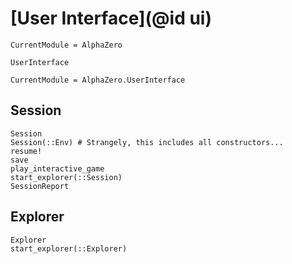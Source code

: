 # [User Interface](@id ui)

```@meta
CurrentModule = AlphaZero
```

```@docs
UserInterface
```

```@meta
CurrentModule = AlphaZero.UserInterface
```

## Session

```@docs
Session
Session(::Env) # Strangely, this includes all constructors...
resume!
save
play_interactive_game
start_explorer(::Session)
SessionReport
```

## Explorer

```@docs
Explorer
start_explorer(::Explorer)
```
